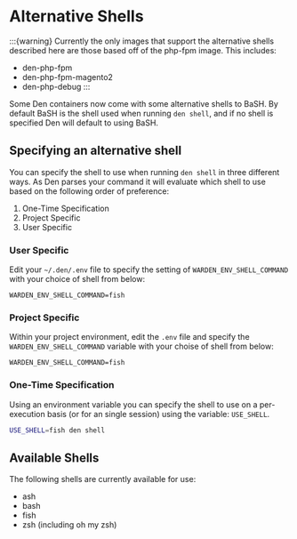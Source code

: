 # Alternative Shells

:::{warning}
Currently the only images that support the alternative shells described here
are those based off of the php-fpm image. This includes:

 - den-php-fpm
 - den-php-fpm-magento2
 - den-php-debug
:::

Some Den containers now come with some alternative shells to BaSH. By default
BaSH is the shell used when running `den shell`, and if no shell is specified
Den will default to using BaSH.

## Specifying an alternative shell

You can specify the shell to use when running `den shell` in three different
ways. As Den parses your command it will evaluate which shell to use based on
the following order of preference:

 1. One-Time Specification
 2. Project Specific
 3. User Specific

### User Specific

Edit your `~/.den/.env` file to specify the setting of
`WARDEN_ENV_SHELL_COMMAND` with your choice of shell from below:

```
WARDEN_ENV_SHELL_COMMAND=fish
```

### Project Specific

Within your project environment, edit the `.env` file and specify the
`WARDEN_ENV_SHELL_COMMAND` variable with your choise of shell from below:

```
WARDEN_ENV_SHELL_COMMAND=fish
```

### One-Time Specification

Using an environment variable you can specify the shell to use on a
per-execution basis (or for an single session) using the variable: `USE_SHELL`.

```bash
USE_SHELL=fish den shell
```

## Available Shells

The following shells are currently available for use:

 - ash
 - bash
 - fish
 - zsh (including oh my zsh)